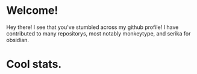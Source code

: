 # Welcome!

Hey there! I see that you've stumbled across my github profile!
I have contributed to many repositorys, most notably monkeytype, and serika for obsidian.

# Cool stats.

<!---
Warrobot10/Warrobot10 is a ✨ special ✨ repository because its `README.md` (this file) appears on your GitHub profile.
You can click the Preview link to take a look at your changes.
--->
